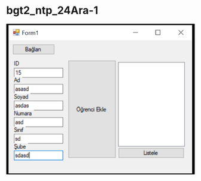 # bgt2_ntp_24Ara-1



![gorsel](https://github.com/ezfesoft/bgt2_ntp_24Ara-1/blob/master/firebase.PNG)